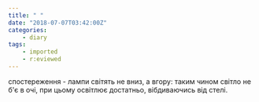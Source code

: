 ```yaml
---
title: " "
date: "2018-07-07T03:42:00Z"
categories:
    - diary
tags:
    - imported
    - r:eviewed
---
```


спостереження - лампи світять не вниз, а вгору: таким чином світло не б'є в очі, при цьому освітлює достатньо, вібдиваючись від стелі.
